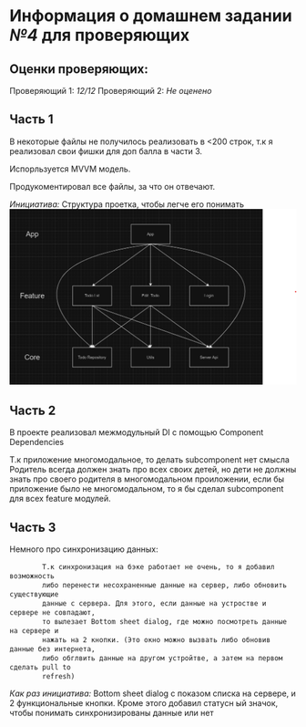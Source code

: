 # Информация о домашнем задании *№4* для проверяющих


## Оценки проверяющих:

Проверяющий 1: *12/12*
Проверяющий 2: *Не оценено*


## Часть 1

В некоторые файлы не получилось реализовать в <200 строк, т.к я реализовал свои
фишки для доп балла в части 3.

Испорльзуется MVVM модель.

Продукоментировал все файлы, за что он отвечают.

*Инициатива:*
Структура проетка, чтобы легче его понимать
![Структура проетка](https://github.com/Mobile-Developement-School-23/android-todo-app-romiusse/blob/master/ProjectStructure.png)



## Часть 2

В проекте реализовал межмодульный DI с помощью Component Dependencies

Т.к приложение многомодальное, то делать subcomponent нет смысла
Родитель всегда должен знать про всех своих детей, но дети не должны
знать про своего родителя в многомодальном проиложении, если бы приложение
было не многомодальном, то я бы сделал subcomponent для всех feature модулей.


## Часть 3

Немного про синхронизацию данных:

            Т.к синхронизация на бэке работает не очень, то я добавил возможность
            либо перенести несохраненные данные на сервер, либо обновить существующие
            данные с сервера. Для этого, если данные на устростве и сервере не совпадают,
            то вылезает Bottom sheet dialog, где можно посмотреть данные на сервере и
            нажать на 2 кнопки. (Это окно можно вызвать либо обновив данные без интернета,
            либо обглвить данные на другом устройтве, а затем на первом сделать pull to
            refresh)

*Как раз инициатива:*
Bottom sheet dialog c показом списка на сервере, и 2 функциональные кнопки.
Кроме этого добавил статусн ый значок, чтобы понимать синхронизированы данные или нет
